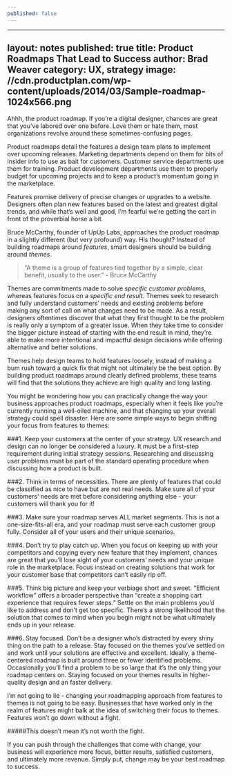 ```yaml
---
published: false
---
```


---
layout: notes
published: true
title: Product Roadmaps That Lead to Success
author: Brad Weaver
category: UX, strategy
image: //cdn.productplan.com/wp-content/uploads/2014/03/Sample-roadmap-1024x566.png
---

Ahhh, the product roadmap. If you’re a digital designer, chances are great that you’ve labored over one before. Love them or hate them, most organizations revolve around these sometimes-confusing pages.

Product roadmaps detail the features a design team plans to implement over upcoming releases. Marketing departments depend on them for bits of insider info to use as bait for customers. Customer service departments use them for training. Product development departments use them to properly budget for upcoming projects and to keep a product’s momentum going in the marketplace.

Features promise delivery of precise changes or upgrades to a website. Designers often plan new features based on the latest and greatest digital trends, and while that’s well and good, I’m fearful we’re getting the cart in front of the proverbial horse a bit.

Bruce McCarthy, founder of UpUp Labs, approaches the product roadmap in a slightly different (but very profound) way. His thought? Instead of building roadmaps around _features_, smart designers should be building around _themes_.

> “A theme is a group of features tied together by a simple, clear benefit, usually to the user.” - Bruce McCarthy

Themes are commitments made to solve _specific customer problems_, whereas features focus on a _specific end result_. Themes seek to research and fully understand customers’ needs and existing problems before making any sort of call on what changes need to be made. As a result, designers oftentimes discover that what they first thought to be the problem is really only a symptom of a greater issue. When they take time to consider the bigger picture instead of starting with the end result in mind, they’re able to make more intentional and impactful design decisions while offering alternative and better solutions.

Themes help design teams to hold features loosely, instead of making a bum rush toward a quick fix that might not ultimately be the best option. By building product roadmaps around clearly defined problems, these teams will find that the solutions they achieve are high quality and long lasting.

You might be wondering how you can practically change the way your business approaches product roadmaps, especially when it feels like you’re currently running a well-oiled machine, and that changing up your overall strategy could spell disaster. Here are some simple ways to begin shifting your focus from features to themes:

###1. Keep your customers at the center of your strategy.
UX research and design can no longer be considered a luxury. It must be a first-step requirement during initial strategy sessions. Researching and discussing user problems must be part of the standard operating procedure when discussing how a product is built.

###2. Think in terms of necessities. 
There are plenty of features that could be classified as nice to have but are not real needs. Make sure all of your customers’ needs are met before considering anything else - your customers will thank you for it!

###3. Make sure your roadmap serves ALL market segments. 
This is not a one-size-fits-all era, and your roadmap must serve each customer group fully. Consider all of your users and their unique scenarios.

###4. Don’t try to play catch up. 
When you focus on keeping up with your competitors and copying every new feature that they implement, chances are great that you’ll lose sight of your customers’ needs and your unique role in the marketplace. Focus instead on creating solutions that work for your customer base that competitors can’t easily rip off. 

###5. Think big picture and keep your verbiage short and sweet. 
“Efficient workflow” offers a broader perspective than “create a shopping cart experience that requires fewer steps.” Settle on the main problems you’d like to address and don’t get too specific. There’s a strong likelihood that the solution that comes to mind when you begin might not be what ultimately ends up in your release.

###6. Stay focused. 
Don’t be a designer who’s distracted by every shiny thing on the path to a release. Stay focused on the themes you’ve settled on and work until your solutions are effective and excellent. Ideally, a theme-centered roadmap is built around three or fewer identified problems. Occasionally you’ll find a problem to be so large that it’s the only thing your roadmap centers on. Staying focused on your themes results in higher-quality design and an faster delivery.

I’m not going to lie - changing your roadmapping approach from features to themes is not going to be easy. Businesses that have worked only in the realm of features might balk at the idea of switching their focus to themes. Features won’t go down without a fight. 

#####This doesn’t mean it’s not worth the fight. 

If you can push through the challenges that come with change, your business will experience more focus, better results, satisfied customers, and ultimately more revenue. Simply put, change may be your best roadmap to success.





